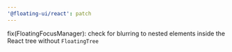 ```yaml
---
'@floating-ui/react': patch
---
```


fix(FloatingFocusManager): check for blurring to nested elements inside the React tree without `FloatingTree`
